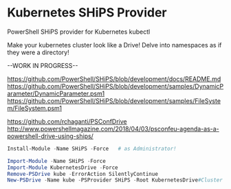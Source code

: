 # Kubernetes SHiPS Provider

PowerShell SHiPS provider for Kubernetes kubectl

Make your kubernetes cluster look like a Drive!  Delve into namespaces as if they were a directory!

--WORK IN PROGRESS--

<https://github.com/PowerShell/SHiPS/blob/development/docs/README.md>
<https://github.com/PowerShell/SHiPS/blob/development/samples/DynamicParameter/DynamicParameter.psm1>
<https://github.com/PowerShell/SHiPS/blob/development/samples/FileSystem/FileSystem.psm1>

<https://github.com/rchaganti/PSConfDrive>
<http://www.powershellmagazine.com/2018/04/03/psconfeu-agenda-as-a-powershell-drive-using-ships/>

```powershell
Install-Module -Name SHiPS -Force   # as Administrator!
```

```powershell
Import-Module -Name SHiPS -Force
Import-Module KubernetesDrive -Force
Remove-PSDrive kube -ErrorAction SilentlyContinue
New-PSDrive -Name kube -PSProvider SHiPS -Root KubernetesDrive#Cluster
```
